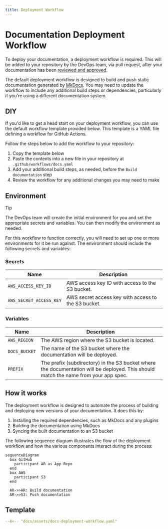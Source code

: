 ```yaml
---
title: Deployment Workflow
---
```

# Documentation Deployment Workflow

To deploy your documentation, a deployment workflow is required. This will be
added to your repository by the DevOps team, via pull request, after your
documentation has been [reviewed and approved][review].

The default deployment workflow is designed to build and push static
documentation generated by [MkDocs]. You may need to update the workflow to
include any additional build steps or dependencies, particularly if you're using
a different documentation system.

## DIY

If you'd like to get a head start on your deployment workflow, you can use the
default workflow template provided below. This template is a YAML file defining
a workflow for GitHub Actions.

Follow the steps below to add the workflow to your repository:

1. Copy the template below
1. Paste the contents into a new file in your repository at
   `.github/workflows/docs.yaml`
1. Add your additional build steps, as needed, before the `Build documentation`
   step
1. Review the workflow for any additional changes you may need to make

## Environment

> [!TIP]
> The DevOps team will create the initial environment for you and set the
> appropriate secrets and variables. You can then modify the environment as
> needed.

For this workflow to function correctly, you will need to set up one or more
environments for it be run against. The environment should include the following
secrets and variables:

### Secrets

| Name                    | Description                                         |
|-------------------------|-----------------------------------------------------|
| `AWS_ACCESS_KEY_ID`     | AWS access key ID with access to the S3 bucket.     |
| `AWS_SECRET_ACCESS_KEY` | AWS secret access key with access to the S3 bucket. |

### Variables

| Name          | Description                                                                                                                         |
|---------------|-------------------------------------------------------------------------------------------------------------------------------------|
| `AWS_REGION`  | The AWS region where the S3 bucket is located.                                                                                      |
| `DOCS_BUCKET` | The name of the S3 bucket where the documentation will be deployed.                                                                 |
| `PREFIX`      | The prefix (subdirectory) in the S3 bucket where the documentation will be deployed. This should match the name from your app spec. |

## How it works

The deployment workflow is designed to automate the process of building and
deploying new versions of your documentation. It does this by:

1. Installing the required dependencies, such as MkDocs and any plugins
1. Building the documentation using MkDocs
1. Syncing the built documentation to an S3 bucket

The following sequence diagram illustrates the flow of the deployment workflow
and how the various components interact during the process:

```mermaid
sequenceDiagram
  box GitHub
    participant AR as App Repo
  end
  box AWS
    participant S3
  end

  AR->>AR: Build documentation
  AR->>S3: Push documentation
```

## Template

```yaml
--8<-- "docs/assets/docs-deployment-workflow.yaml"
```

[mkdocs]: https://www.mkdocs.org/
[review]: usage.md#review-and-setup
